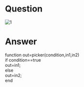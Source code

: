# Question
![1](https://user-images.githubusercontent.com/65822379/93714789-96a5f400-fb82-11ea-9e3d-2d9fad40a4df.png)

# Answer 
function out=picker(condition,in1,in2)  
if condition==true  
    out=in1;  
else  
    out=in2;  
end  
